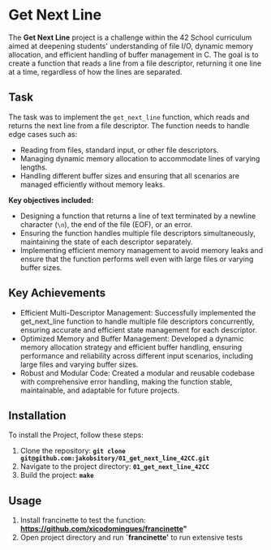 # Get Next Line
The **Get Next Line** project is a challenge within the 42 School curriculum aimed at deepening students' understanding of file I/O, dynamic memory allocation, and efficient handling of buffer management in C. The goal is to create a function that reads a line from a file descriptor, returning it one line at a time, regardless of how the lines are separated.

## **Task**

The task was to implement the `get_next_line` function, which reads and returns the next line from a file descriptor. The function needs to handle edge cases such as:

- Reading from files, standard input, or other file descriptors.
- Managing dynamic memory allocation to accommodate lines of varying lengths.
- Handling different buffer sizes and ensuring that all scenarios are managed efficiently without memory leaks.

**Key objectives included:**
- Designing a function that returns a line of text terminated by a newline character (`\n`), the end of the file (EOF), or an error.
- Ensuring the function handles multiple file descriptors simultaneously, maintaining the state of each descriptor separately.
- Implementing efficient memory management to avoid memory leaks and ensure that the function performs well even with large files or varying buffer sizes.

## **Key Achievements**
- Efficient Multi-Descriptor Management: Successfully implemented the get_next_line function to handle multiple file descriptors concurrently, ensuring accurate and efficient state management for each descriptor.
- Optimized Memory and Buffer Management: Developed a dynamic memory allocation strategy and efficient buffer handling, ensuring performance and reliability across different input scenarios, including large files and varying buffer sizes.
- Robust and Modular Code: Created a modular and reusable codebase with comprehensive error handling, making the function stable, maintainable, and adaptable for future projects.

## Installation

To install the Project, follow these steps:
1. Clone the repository: **`git clone git@github.com:jakobsitory/01_get_next_line_42CC.git`**
2. Navigate to the project directory: **`01_get_next_line_42CC`**
4. Build the project: **`make`**

## **Usage**
1. Install francinette to test the function: **https://github.com/xicodomingues/francinette"**
2. Open project directory and run **`francinette'** to run extensive tests
